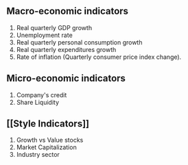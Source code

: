 ## Macro-economic indicators

1. Real quarterly GDP growth
2. Unemployment rate
3. Real quarterly personal consumption growth
4. Real quarterly expenditures growth
5. Rate of inflation (Quarterly consumer price index change).

## Micro-economic indicators
1. Company's credit
2. Share Liquidity

## [[Style Indicators]]
1. Growth vs Value stocks
2. Market Capitalization
3. Industry sector

